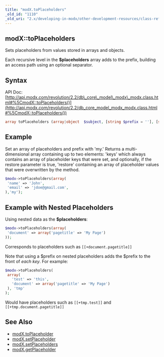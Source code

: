 ```yaml
---
title: "modX.toPlaceholders"
_old_id: "1110"
_old_uri: "2.x/developing-in-modx/other-development-resources/class-reference/modx/modx.toplaceholders"
---
```


## modX::toPlaceholders

 Sets placeholders from values stored in arrays and objects.

 Each recursive level in the **$placeholders** array adds to the prefix, building an access path using an optional separator.

## Syntax

 API Doc: [http://api.modx.com/revolution/2.2/db\_core\_model\_modx\_modx.class.html#%5CmodX::toPlaceholders()](http://api.modx.com/revolution/2.2/db_core_model_modx_modx.class.html#%5CmodX::toPlaceholders())

 ``` php
array toPlaceholders (array|object  $subject, [string $prefix = ''], [string $separator = '.'], [boolean $restore = false])
```

## Example

 Set an array of placeholders and prefix with 'my.' Returns a multi-dimensional array containing up to two elements: 'keys' which always contains an array of placeholder keys that were set, and optionally, if the restore parameter is true, 'restore' containing an array of placeholder values that were overwritten by the method.

 ``` php
$modx->toPlaceholders(array(
  'name' => 'John',
  'email' => 'jdoe@gmail.com',
),'my');
```

## Example with Nested Placeholders

 Using nested data as the **$placeholders**:

 ``` php
$modx->toPlaceholders(array(
  'document' => array('pagetitle' => 'My Page')
));
```

 Corresponds to placeholders such as `[[+document.pagetitle]]`

 Note that using a $prefix on nested placeholders adds the $prefix to the front of _each key_. For example:

 ``` php
$modx->toPlaceholders(
  array(
    'test' => 'this',
    'document' => array('pagetitle' => 'My Page')
  ), 'tmp'
);
```

 Would have placeholders such as `[[+tmp.test]]` and `[[+tmp.document.pagetitle]]`

## See Also

- [modX.toPlaceholder](extending-modx/modx-class/reference/modx.toplaceholder "modX.toPlaceholder")
- [modX.setPlaceholder](extending-modx/modx-class/reference/modx.setplaceholder "modX.setPlaceholder")
- [modX.setPlaceholders](extending-modx/modx-class/reference/modx.setplaceholders "modX.setPlaceholders")
- [modX.getPlaceholder](extending-modx/modx-class/reference/modx.getplaceholder "modX.getPlaceholder")
